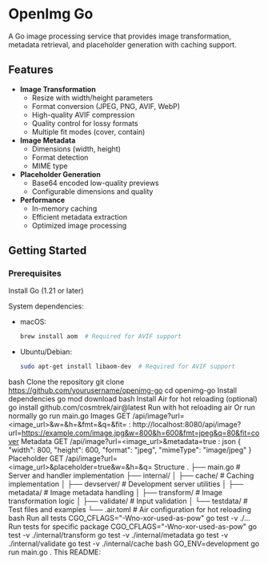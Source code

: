 # OpenImg Go

A Go image processing service that provides image transformation, metadata retrieval, and placeholder generation with caching support.

## Features

- **Image Transformation**
  - Resize with width/height parameters
  - Format conversion (JPEG, PNG, AVIF, WebP)
  - High-quality AVIF compression
  - Quality control for lossy formats
  - Multiple fit modes (cover, contain)
- **Image Metadata**
  - Dimensions (width, height)
  - Format detection
  - MIME type
- **Placeholder Generation**
  - Base64 encoded low-quality previews
  - Configurable dimensions and quality
- **Performance**
  - In-memory caching
  - Efficient metadata extraction
  - Optimized image processing

## Getting Started

### Prerequisites

Install Go (1.21 or later)

System dependencies:
- macOS:
  ```bash
  brew install aom  # Required for AVIF support
  ```
- Ubuntu/Debian:
  ```bash
  sudo apt-get install libaom-dev  # Required for AVIF support
  ```
bash
Clone the repository
git clone https://github.com/yourusername/openimg-go
cd openimg-go
Install dependencies
go mod download
bash
Install Air for hot reloading (optional)
go install github.com/cosmtrek/air@latest
Run with hot reloading
air
Or run normally
go run main.go
Images
GET /api/image?url=<image_url>&w=<width>&h=<height>&fmt=<format>&q=<quality>&fit=<fit>
:
http://localhost:8080/api/image?url=https://example.com/image.jpg&w=800&h=600&fmt=jpeg&q=80&fit=cover
Metadata
GET /api/image?url=<image_url>&metadata=true
:
json
{
"width": 800,
"height": 600,
"format": "jpeg",
"mimeType": "image/jpeg"
}
Placeholder
GET /api/image?url=<image_url>&placeholder=true&w=<width>&h=<height>&q=<quality>
Structure
.
├── main.go # Server and handler implementation
├── internal/
│ ├── cache/ # Caching implementation
│ ├── devserver/ # Development server utilities
│ ├── metadata/ # Image metadata handling
│ ├── transform/ # Image transformation logic
│ ├── validate/ # Input validation
│ └── testdata/ # Test files and examples
└── .air.toml # Air configuration for hot reloading
bash
Run all tests
CGO_CFLAGS="-Wno-xor-used-as-pow" go test -v ./...
Run tests for specific package
CGO_CFLAGS="-Wno-xor-used-as-pow" go test -v ./internal/transform
go test -v ./internal/metadata
go test -v ./internal/validate
go test -v ./internal/cache
bash
GO_ENV=development go run main.go
.
This README: